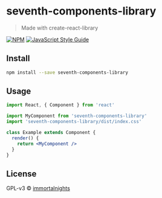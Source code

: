 # seventh-components-library

> Made with create-react-library

[![NPM](https://img.shields.io/npm/v/seventh-components-library.svg)](https://www.npmjs.com/package/seventh-components-library) [![JavaScript Style Guide](https://img.shields.io/badge/code_style-standard-brightgreen.svg)](https://standardjs.com)

## Install

```bash
npm install --save seventh-components-library
```

## Usage

```jsx
import React, { Component } from 'react'

import MyComponent from 'seventh-components-library'
import 'seventh-components-library/dist/index.css'

class Example extends Component {
  render() {
    return <MyComponent />
  }
}
```

## License

GPL-v3 © [immortalnights](https://github.com/immortalnights)
